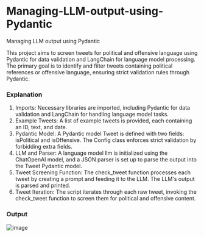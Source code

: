 # Managing-LLM-output-using-Pydantic
Managing LLM output using Pydantic

This project aims to screen tweets for political and offensive language using Pydantic for data validation and LangChain for language model processing. The primary goal is to identify and 
filter tweets containing political references or offensive language, ensuring strict validation rules through Pydantic.

### Explanation
1. Imports: Necessary libraries are imported, including Pydantic for data validation and LangChain for handling language model tasks.
2. Example Tweets: A list of example tweets is provided, each containing an ID, text, and date.
3. Pydantic Model: A Pydantic model Tweet is defined with two fields: isPolitical and isOffensive. The Config class enforces strict validation by forbidding extra fields.
4. LLM and Parser: A language model llm is initialized using the ChatOpenAI model, and a JSON parser is set up to parse the output into the Tweet Pydantic model.
5. Tweet Screening Function: The check_tweet function processes each tweet by creating a prompt and feeding it to the LLM. The LLM's output is parsed and printed.
6. Tweet Iteration: The script iterates through each raw tweet, invoking the check_tweet function to screen them for political and offensive content.

### Output
![image](https://github.com/user-attachments/assets/c8eef7a5-44ef-4bef-ae31-4eb0bcee5cd4)

